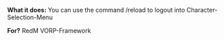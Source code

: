 **What it does:**
You can use the command /reload to logout into Character-Selection-Menu

**For?**
RedM VORP-Framework
